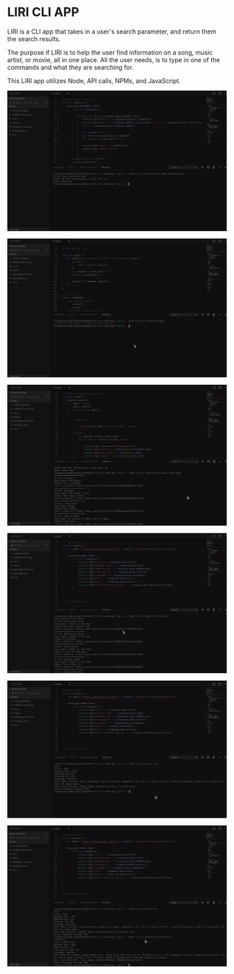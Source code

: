 # LIRI CLI APP

LIRI is a CLI app that takes in a user's search parameter, and return them the search results.  

The purpose if LIRI is to help the user find information on a song, music artist, or movie, all in one place. 
All the user needs, is to type in one of the commands and what they are searching for. 

This LIRI app utilizes Node, API calls, NPMs, and JavaScript.

![liri demo:"concert-this" command with results from the BandsInTown API for Dave Matthews Band search param](/assets/images/LIRI-concert-this.png?raw=true "Concert-This")

![liri demo:"do-what-it-says" command with results from the file random.txt](/assets/images/LIRI-do-what-it-says.png?raw=true "Do-What-It-Says")

![liri demo:liri "spotify-this-song" command with results from the Spotify API for the song "Fake Happy" search param](/assets/images/LIRI-spotify-this-song.png?raw=true "Spotify-This-Song")

![liri demo:liri "spotify-this-song" command with results from the Spotify API for the default search param "I Want It That Way](/assets/images/LIRI-spotifyithis-song-default.png?raw=true "Spotify-This-Song-Default")

![liri demo:liri "movie-this" command with results from the OMDB API for the default search param "Jaws"](/assets/images/LIRI-movie-this-default.png?raw=true "Movie-This-Default")

![liri demo:liri "movie-this" command with results from the OMDB API for the search param "Cinderlla"](/assets/images/LIRI-movie-this.png?raw=true "Movie-This")
